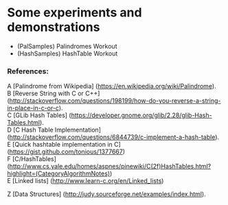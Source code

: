 

Some experiments and demonstrations 
===================================

* (PalSamples) Palindromes Workout
* (HashSamples) HashTable Workout




### References:

A [Palindrome from Wikipedia] (https://en.wikipedia.org/wiki/Palindrome).  
B [Reverse String with C or C++] (http://stackoverflow.com/questions/198199/how-do-you-reverse-a-string-in-place-in-c-or-c).  
C [GLib Hash Tables] (https://developer.gnome.org/glib/2.28/glib-Hash-Tables.html).  
D [C Hash Table Implementation] (http://stackoverflow.com/questions/6844739/c-implement-a-hash-table).  
E [Quick hashtable implementation in C] (https://gist.github.com/tonious/1377667)  
F [C/HashTables] (http://www.cs.yale.edu/homes/aspnes/pinewiki/C(2f)HashTables.html?highlight=(CategoryAlgorithmNotes))  
E [Linked lists] (http://www.learn-c.org/en/Linked_lists)

Z [Data Structures] (http://judy.sourceforge.net/examples/index.html).  
